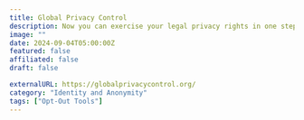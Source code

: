 ```yaml
---
title: Global Privacy Control
description: Now you can exercise your legal privacy rights in one step via Global Privacy Control (GPC).
image: ""
date: 2024-09-04T05:00:00Z
featured: false
affiliated: false
draft: false

externalURL: https://globalprivacycontrol.org/
category: "Identity and Anonymity"
tags: ["Opt-Out Tools"]
---
```

